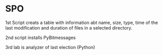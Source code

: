 # SPO
1st Script creats a table with information abt name, size, type, time of the last modification and duration of files in a selected directory.

2nd script installs PyBitmessages

3rd lab is analyzer of last election (Python)
